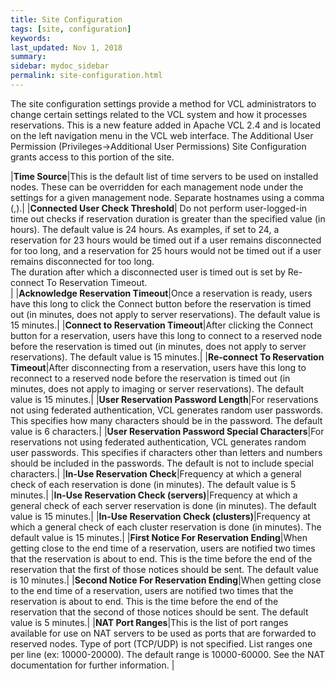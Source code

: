 ```yaml
---
title: Site Configuration
tags: [site, configuration]
keywords:
last_updated: Nov 1, 2018
summary:
sidebar: mydoc_sidebar
permalink: site-configuration.html
---
```

The site configuration settings provide a method for VCL administrators to change certain settings related to the VCL system and how it processes reservations. This is a new feature added in Apache VCL 2.4 and is located on the left navigation menu in the VCL web interface. The Additional User Permission (Privileges->Additional User Permissions) Site Configuration grants access to this portion of the site.

|**Time Source**|This is the default list of time servers to be used on installed nodes. These can be overridden for each management node under the settings for a given management node. Separate hostnames using a comma (,).|
|**Connected User Check Threshold**| Do not perform user-logged-in time out checks if reservation duration is greater than the specified value (in hours). The default value is 24 hours. As examples, if set to 24, a reservation for 23 hours would be timed out if a user remains disconnected for too long, and a reservation for 25 hours would not be timed out if a user remains disconnected for too long. <br/>The duration after which a disconnected user is timed out is set by Re-connect To Reservation Timeout.<br>|
|**Acknowledge Reservation Timeout**|Once a reservation is ready, users have this long to click the Connect button before the reservation is timed out (in minutes, does not apply to server reservations). The default value is 15 minutes.|
|**Connect to Reservation Timeout**|After clicking the Connect button for a reservation, users have this long to connect to a reserved node before the reservation is timed out (in minutes, does not apply to server reservations). The default value is 15 minutes.|
|**Re-connect To Reservation Timeout**|After disconnecting from a reservation, users have this long to reconnect to a reserved node before the reservation is timed out (in minutes, does not apply to imaging or server reservations). The default value is 15 minutes.|
|**User Reservation Password Length**|For reservations not using federated authentication, VCL generates random user passwords. This specifies how many characters should be in the password. The default value is 6 characters.|
|**User Reservation Password Special Characters**|For reservations not using federated authentication, VCL generates random user passwords. This specifies if characters other than letters and numbers should be included in the passwords. The default is not to include special characters.|
|**In-Use Reservation Check**|Frequency at which a general check of each reservation is done (in minutes). The default value is 5 minutes.|
|**In-Use Reservation Check (servers)**|Frequency at which a general check of each server reservation is done (in minutes). The default value is 15 minutes.|
|**In-Use Reservation Check (clusters)**|Frequency at which a general check of each cluster reservation is done (in minutes). The default value is 15 minutes.|
|**First Notice For Reservation Ending**|When getting close to the end time of a reservation, users are notified two times that the reservation is about to end. This is the time before the end of the reservation that the first of those notices should be sent. The default value is 10 minutes.|
|**Second Notice For Reservation Ending**|When getting close to the end time of a reservation, users are notified two times that the reservation is about to end. This is the time before the end of the reservation that the second of those notices should be sent. The default value is 5 minutes.|
|**NAT Port Ranges**|This is the list of port ranges available for use on NAT servers to be used as ports that are forwarded to reserved nodes. Type of port (TCP/UDP) is not specified. List ranges one per line (ex: 10000-20000). The default range is 10000-60000. See the NAT documentation for further information. |

